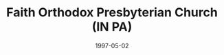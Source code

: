 ---
date: &id001 1997-05-02
end_date: null
location:
  address: 1654 Old Route 119 Highwar N.
  city: IN
  state: PA
minister:
- end: null
  name: Douglas Snyder
  start: 1997-01-01
  type: pastor
ministers:
- Douglas Snyder
name: Faith Orthodox Presbyterian Church
names:
- end: null
  name: Faith Orthodox Presbyterian Church
  start: 1997-05-02
origination_date: *id001
raw_data: "PA IN\nFaith Orthodox Presbyterian Church  (May 2, 1997\u2013 )\n\
  1654 Old Route 119 Highwar N.\nPastor: Douglas Snyder, 1997"
received_from: null
states:
- PA
status:
  active: true
  end_date: null
  reason: null
  received_from: null
  withdrawal_to: null
title: Faith Orthodox Presbyterian Church (IN PA)

---